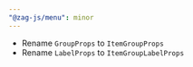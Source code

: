 ```yaml
---
"@zag-js/menu": minor
---
```


- Rename `GroupProps` to `ItemGroupProps`
- Rename `LabelProps` to `ItemGroupLabelProps`
